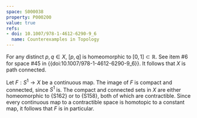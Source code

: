 ```yaml
---
space: S000038
property: P000200
value: true
refs:
- doi: 10.1007/978-1-4612-6290-9_6
  name: Counterexamples in Topology
---
```


For any distinct $p, q \in X$, $[p,q]$ is homeomorphic to $[0,1] \subset \mathbb{R}$. See item #6 for space #45 in {{doi:10.1007/978-1-4612-6290-9_6}}. It follows that $X$ is path connected.

Let $F : S^1 \to X$ be a continuous map. The image of $F$ is compact and connected, since $S^1$ is. The compact and connected sets in $X$ are either homeomorphic to {S162} or to {S158}, both of which are contractible. Since every continuous map to a contractible space is homotopic to a constant map, it follows that $F$ is in particular.
